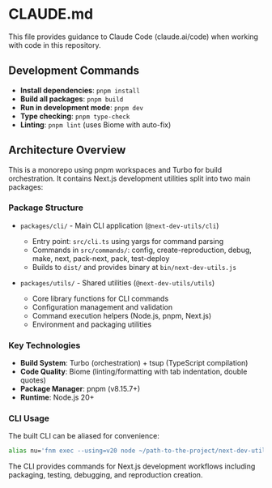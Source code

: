 # CLAUDE.md

This file provides guidance to Claude Code (claude.ai/code) when working with code in this repository.

## Development Commands

- **Install dependencies**: `pnpm install`
- **Build all packages**: `pnpm build`
- **Run in development mode**: `pnpm dev`
- **Type checking**: `pnpm type-check`
- **Linting**: `pnpm lint` (uses Biome with auto-fix)

## Architecture Overview

This is a monorepo using pnpm workspaces and Turbo for build orchestration. It contains Next.js development utilities split into two main packages:

### Package Structure
- `packages/cli/` - Main CLI application (`@next-dev-utils/cli`)
  - Entry point: `src/cli.ts` using yargs for command parsing
  - Commands in `src/commands/`: config, create-reproduction, debug, make, next, pack-next, pack, test-deploy
  - Builds to `dist/` and provides binary at `bin/next-dev-utils.js`

- `packages/utils/` - Shared utilities (`@next-dev-utils/utils`)
  - Core library functions for CLI commands
  - Configuration management and validation
  - Command execution helpers (Node.js, pnpm, Next.js)
  - Environment and packaging utilities

### Key Technologies
- **Build System**: Turbo (orchestration) + tsup (TypeScript compilation)
- **Code Quality**: Biome (linting/formatting with tab indentation, double quotes)
- **Package Manager**: pnpm (v8.15.7+)
- **Runtime**: Node.js 20+

### CLI Usage
The built CLI can be aliased for convenience:
```bash
alias nu='fnm exec --using=v20 node ~/path-to-the-project/next-dev-utils/packages/cli/dist/cli.js'
```

The CLI provides commands for Next.js development workflows including packaging, testing, debugging, and reproduction creation.
